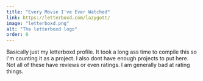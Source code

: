 ```yaml
---
title: "Every Movie I've Ever Watched"
link: https://letterboxd.com/lazygott/
image: "letterboxd.png"
alt: "The letterboxd logo"
order: 0
---
```


Basically just my letterboxd profile. It took a long ass time to compile this
so I'm counting it as a project. I also dont have enough projects to put here.
Not all of these have reviews or even ratings. I am generally bad at rating
things.
